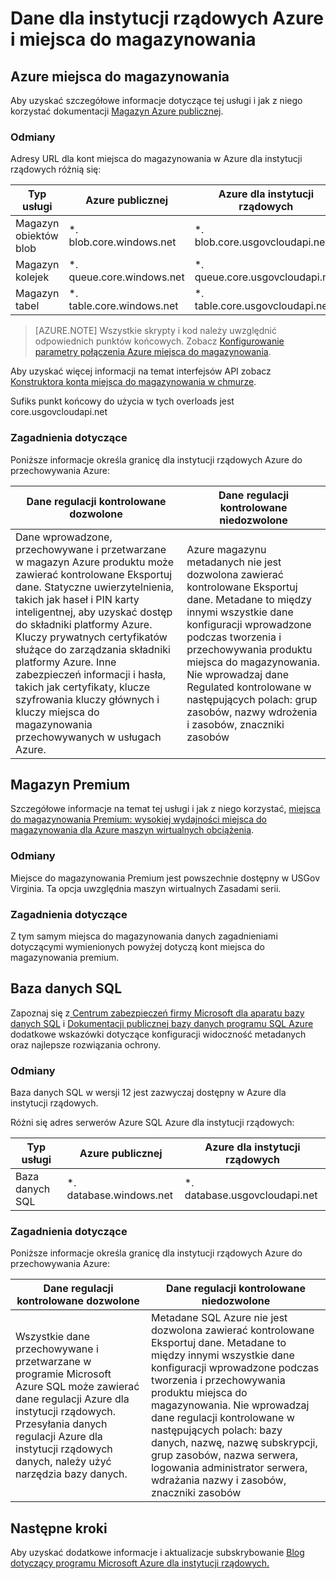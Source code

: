 <properties
    pageTitle="Azure dokumentacji dla instytucji rządowych | Microsoft Azure"
    description="Umożliwia porównanie funkcji i wskazówki dotyczące tworzenia aplikacji dla instytucji rządowych Azure"
    services="Azure-Government"
    cloud="gov" 
    documentationCenter=""
    authors="ryansoc"
    manager="zakramer"
    editor=""/>

<tags
    ms.service="multiple"
    ms.devlang="na"
    ms.topic="article"
    ms.tgt_pltfrm="na"
    ms.workload="azure-government"
    ms.date="09/30/2016"
    ms.author="ryansoc"/>


#  <a name="azure-government-data-and-storage"></a>Dane dla instytucji rządowych Azure i miejsca do magazynowania

##  <a name="azure-storage"></a>Azure miejsca do magazynowania

Aby uzyskać szczegółowe informacje dotyczące tej usługi i jak z niego korzystać dokumentacji [Magazyn Azure publicznej](https://azure.microsoft.com/documentation/services/storage/).

### <a name="variations"></a>Odmiany

Adresy URL dla kont miejsca do magazynowania w Azure dla instytucji rządowych różnią się:

Typ usługi|Azure publicznej|Azure dla instytucji rządowych
---|---|---
Magazyn obiektów blob|*. blob.core.windows.net|*. blob.core.usgovcloudapi.net
Magazyn kolejek|*. queue.core.windows.net|*. queue.core.usgovcloudapi.net
Magazyn tabel|*. table.core.windows.net| *. table.core.usgovcloudapi.net

>[AZURE.NOTE] Wszystkie skrypty i kod należy uwzględnić odpowiednich punktów końcowych.  Zobacz [Konfigurowanie parametry połączenia Azure miejsca do magazynowania](../storage-configure-connection-string.md#creating-a-connection-string-to-the-explicit-storage-endpoint). 

Aby uzyskać więcej informacji na temat interfejsów API zobacz <a href="https://msdn.microsoft.com/en-us/library/azure/mt616540.aspx">Konstruktora konta miejsca do magazynowania w chmurze</a>.

Sufiks punkt końcowy do użycia w tych overloads jest core.usgovcloudapi.net 

### <a name="considerations"></a>Zagadnienia dotyczące

Poniższe informacje określa granicę dla instytucji rządowych Azure do przechowywania Azure:

| Dane regulacji kontrolowane dozwolone | Dane regulacji kontrolowane niedozwolone |
|--------------------------------------------------------------------------------------|-----------------------------------------------------------------------------------------------------------------------------------------------------------------------------------------------------------------------------------------------------------------------------------------------------------------|
| Dane wprowadzone, przechowywane i przetwarzane w magazyn Azure produktu może zawierać kontrolowane Eksportuj dane. Statyczne uwierzytelnienia, takich jak haseł i PIN karty inteligentnej, aby uzyskać dostęp do składniki platformy Azure. Kluczy prywatnych certyfikatów służące do zarządzania składniki platformy Azure. Inne zabezpieczeń informacji i hasła, takich jak certyfikaty, klucze szyfrowania kluczy głównych i kluczy miejsca do magazynowania przechowywanych w usługach Azure. | Azure magazynu metadanych nie jest dozwolona zawierać kontrolowane Eksportuj dane. Metadane to między innymi wszystkie dane konfiguracji wprowadzone podczas tworzenia i przechowywania produktu miejsca do magazynowania.  Nie wprowadzaj dane Regulated kontrolowane w następujących polach: grup zasobów, nazwy wdrożenia i zasobów, znaczniki zasobów  

##  <a name="premium-storage"></a>Magazyn Premium

Szczegółowe informacje na temat tej usługi i jak z niego korzystać, [miejsca do magazynowania Premium: wysokiej wydajności miejsca do magazynowania dla Azure maszyn wirtualnych obciążenia](../storage/storage-premium-storage.md).

###  <a name="variations"></a>Odmiany

Miejsce do magazynowania Premium jest powszechnie dostępny w USGov Virginia. Ta opcja uwzględnia maszyn wirtualnych Zasadami serii. 

### <a name="considerations"></a>Zagadnienia dotyczące

Z tym samym miejsca do magazynowania danych zagadnieniami dotyczącymi wymienionych powyżej dotyczą kont miejsca do magazynowania premium. 

##  <a name="sql-database"></a>Baza danych SQL

Zapoznaj się z<a href="https://msdn.microsoft.com/en-us/library/bb510589.aspx"> Centrum zabezpieczeń firmy Microsoft dla aparatu bazy danych SQL</a> i [Dokumentacji publicznej bazy danych programu SQL Azure](https://azure.microsoft.com/documentation/services/sql-database/) dodatkowe wskazówki dotyczące konfiguracji widoczność metadanych oraz najlepsze rozwiązania ochrony.

### <a name="variations"></a>Odmiany

Baza danych SQL w wersji 12 jest zazwyczaj dostępny w Azure dla instytucji rządowych.

Różni się adres serwerów Azure SQL Azure dla instytucji rządowych:

Typ usługi|Azure publicznej|Azure dla instytucji rządowych
---|---|---
Baza danych SQL|*. database.windows.net|*. database.usgovcloudapi.net

### <a name="considerations"></a>Zagadnienia dotyczące

Poniższe informacje określa granicę dla instytucji rządowych Azure do przechowywania Azure:

| Dane regulacji kontrolowane dozwolone | Dane regulacji kontrolowane niedozwolone |
|--------------------------------------------------------------------------------------|-----------------------------------------------------------------------------------------------------------------------------------------------------------------------------------------------------------------------------------------------------------------------------------------------------------------|
| Wszystkie dane przechowywane i przetwarzane w programie Microsoft Azure SQL może zawierać dane regulacji Azure dla instytucji rządowych. Przesyłania danych regulacji Azure dla instytucji rządowych danych, należy użyć narzędzia bazy danych. | Metadane SQL Azure nie jest dozwolona zawierać kontrolowane Eksportuj dane. Metadane to między innymi wszystkie dane konfiguracji wprowadzone podczas tworzenia i przechowywania produktu miejsca do magazynowania.  Nie wprowadzaj dane regulacji kontrolowane w następujących polach: bazy danych, nazwę, nazwę subskrypcji, grup zasobów, nazwa serwera, logowania administrator serwera, wdrażania nazwy i zasobów, znaczniki zasobów

##  <a name="next-steps"></a>Następne kroki

Aby uzyskać dodatkowe informacje i aktualizacje subskrybowanie <a href="https://blogs.msdn.microsoft.com/azuregov/">Blog dotyczący programu Microsoft Azure dla instytucji rządowych.</a>
